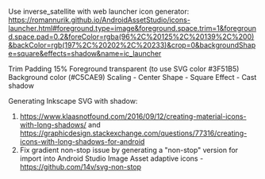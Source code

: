 Use inverse_satellite with web launcher icon generator:
https://romannurik.github.io/AndroidAssetStudio/icons-launcher.html#foreground.type=image&foreground.space.trim=1&foreground.space.pad=0.2&foreColor=rgba(96%2C%20125%2C%20139%2C%200)&backColor=rgb(197%2C%20202%2C%20233)&crop=0&backgroundShape=square&effects=shadow&name=ic_launcher

Trim
Padding 15%
Foreground transparent (to use SVG color #3F51B5)
Background color (#C5CAE9)
Scaling - Center
Shape - Square
Effect - Cast shadow

Generating Inkscape SVG with shadow:
 1. https://www.klaasnotfound.com/2016/09/12/creating-material-icons-with-long-shadows/ and https://graphicdesign.stackexchange.com/questions/77316/creating-icons-with-long-shadows-for-android
 2. Fix gradient non-stop issue by generating a "non-stop" version for import into Android Studio Image Asset adaptive icons - https://github.com/14v/svg-non-stop